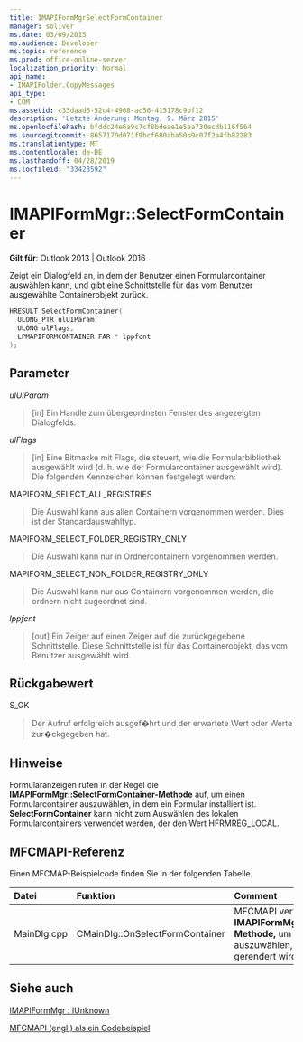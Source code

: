 ```yaml
---
title: IMAPIFormMgrSelectFormContainer
manager: soliver
ms.date: 03/09/2015
ms.audience: Developer
ms.topic: reference
ms.prod: office-online-server
localization_priority: Normal
api_name:
- IMAPIFolder.CopyMessages
api_type:
- COM
ms.assetid: c33daad6-52c4-4968-ac56-415178c9bf12
description: 'Letzte Änderung: Montag, 9. März 2015'
ms.openlocfilehash: bfddc24e6a9c7cf8bdeae1e5ea730ecdb116f564
ms.sourcegitcommit: 8657170d071f9bcf680aba50b9c07f2a4fb82283
ms.translationtype: MT
ms.contentlocale: de-DE
ms.lasthandoff: 04/28/2019
ms.locfileid: "33428592"
---
```

# <a name="imapiformmgrselectformcontainer"></a>IMAPIFormMgr::SelectFormContainer

  
  
**Gilt für**: Outlook 2013 | Outlook 2016 
  
Zeigt ein Dialogfeld an, in dem der Benutzer einen Formularcontainer auswählen kann, und gibt eine Schnittstelle für das vom Benutzer ausgewählte Containerobjekt zurück.
  
```cpp
HRESULT SelectFormContainer(
  ULONG_PTR ulUIParam,
  ULONG ulFlags,
  LPMAPIFORMCONTAINER FAR * lppfcnt
);
```

## <a name="parameters"></a>Parameter

 _ulUIParam_
  
> [in] Ein Handle zum übergeordneten Fenster des angezeigten Dialogfelds. 
    
 _ulFlags_
  
> [in] Eine Bitmaske mit Flags, die steuert, wie die Formularbibliothek ausgewählt wird (d. h. wie der Formularcontainer ausgewählt wird). Die folgenden Kennzeichen können festgelegt werden:
    
MAPIFORM_SELECT_ALL_REGISTRIES 
  
> Die Auswahl kann aus allen Containern vorgenommen werden. Dies ist der Standardauswahltyp. 
    
MAPIFORM_SELECT_FOLDER_REGISTRY_ONLY 
  
> Die Auswahl kann nur in Ordnercontainern vorgenommen werden.
    
MAPIFORM_SELECT_NON_FOLDER_REGISTRY_ONLY 
  
> Die Auswahl kann nur aus Containern vorgenommen werden, die ordnern nicht zugeordnet sind.
    
 _lppfcnt_
  
> [out] Ein Zeiger auf einen Zeiger auf die zurückgegebene Schnittstelle. Diese Schnittstelle ist für das Containerobjekt, das vom Benutzer ausgewählt wird.
    
## <a name="return-value"></a>Rückgabewert

S_OK 
  
> Der Aufruf erfolgreich ausgef�hrt und der erwartete Wert oder Werte zur�ckgegeben hat.
    
## <a name="remarks"></a>Hinweise

Formularanzeigen rufen in der Regel die **IMAPIFormMgr::SelectFormContainer-Methode** auf, um einen Formularcontainer auszuwählen, in dem ein Formular installiert ist. **SelectFormContainer** kann nicht zum Auswählen des lokalen Formularcontainers verwendet werden, der den Wert HFRMREG_LOCAL. 
  
## <a name="mfcmapi-reference"></a>MFCMAPI-Referenz

Einen MFCMAP-Beispielcode finden Sie in der folgenden Tabelle.
  
|**Datei**|**Funktion**|**Comment**|
|:-----|:-----|:-----|
|MainDlg.cpp  <br/> |CMainDlg::OnSelectFormContainer  <br/> |MFCMAPI verwendet die **IMAPIFormMgr::SelectFormContainer-Methode,** um einen Formularcontainer auszuwählen, bevor der Inhalt gerendert wird.  <br/> |
   
## <a name="see-also"></a>Siehe auch



[IMAPIFormMgr : IUnknown](imapiformmgriunknown.md)


[MFCMAPI (engl.) als ein Codebeispiel](mfcmapi-as-a-code-sample.md)

